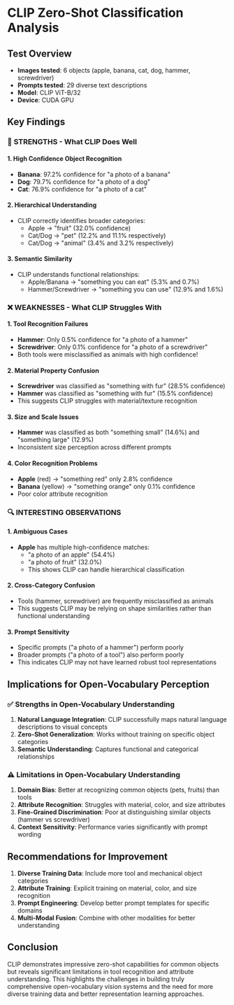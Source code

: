 # CLIP Zero-Shot Classification Analysis

## Test Overview
- **Images tested**: 6 objects (apple, banana, cat, dog, hammer, screwdriver)
- **Prompts tested**: 29 diverse text descriptions
- **Model**: CLIP ViT-B/32
- **Device**: CUDA GPU

## Key Findings

### 🎯 **STRENGTHS - What CLIP Does Well**

#### 1. **High Confidence Object Recognition**
- **Banana**: 97.2% confidence for "a photo of a banana"
- **Dog**: 79.7% confidence for "a photo of a dog"  
- **Cat**: 76.9% confidence for "a photo of a cat"

#### 2. **Hierarchical Understanding**
- CLIP correctly identifies broader categories:
  - Apple → "fruit" (32.0% confidence)
  - Cat/Dog → "pet" (12.2% and 11.1% respectively)
  - Cat/Dog → "animal" (3.4% and 3.2% respectively)

#### 3. **Semantic Similarity**
- CLIP understands functional relationships:
  - Apple/Banana → "something you can eat" (5.3% and 0.7%)
  - Hammer/Screwdriver → "something you can use" (12.9% and 1.6%)

### ❌ **WEAKNESSES - What CLIP Struggles With**

#### 1. **Tool Recognition Failures**
- **Hammer**: Only 0.5% confidence for "a photo of a hammer"
- **Screwdriver**: Only 0.1% confidence for "a photo of a screwdriver"
- Both tools were misclassified as animals with high confidence!

#### 2. **Material Property Confusion**
- **Screwdriver** was classified as "something with fur" (28.5% confidence)
- **Hammer** was classified as "something with fur" (15.5% confidence)
- This suggests CLIP struggles with material/texture recognition

#### 3. **Size and Scale Issues**
- **Hammer** was classified as both "something small" (14.6%) and "something large" (12.9%)
- Inconsistent size perception across different prompts

#### 4. **Color Recognition Problems**
- **Apple** (red) → "something red" only 2.8% confidence
- **Banana** (yellow) → "something orange" only 0.1% confidence
- Poor color attribute recognition

### 🔍 **INTERESTING OBSERVATIONS**

#### 1. **Ambiguous Cases**
- **Apple** has multiple high-confidence matches:
  - "a photo of an apple" (54.4%)
  - "a photo of fruit" (32.0%)
  - This shows CLIP can handle hierarchical classification

#### 2. **Cross-Category Confusion**
- Tools (hammer, screwdriver) are frequently misclassified as animals
- This suggests CLIP may be relying on shape similarities rather than functional understanding

#### 3. **Prompt Sensitivity**
- Specific prompts ("a photo of a hammer") perform poorly
- Broader prompts ("a photo of a tool") also perform poorly
- This indicates CLIP may not have learned robust tool representations

## Implications for Open-Vocabulary Perception

### ✅ **Strengths in Open-Vocabulary Understanding**
1. **Natural Language Integration**: CLIP successfully maps natural language descriptions to visual concepts
2. **Zero-Shot Generalization**: Works without training on specific object categories
3. **Semantic Understanding**: Captures functional and categorical relationships

### ⚠️ **Limitations in Open-Vocabulary Understanding**
1. **Domain Bias**: Better at recognizing common objects (pets, fruits) than tools
2. **Attribute Recognition**: Struggles with material, color, and size attributes
3. **Fine-Grained Discrimination**: Poor at distinguishing similar objects (hammer vs screwdriver)
4. **Context Sensitivity**: Performance varies significantly with prompt wording

## Recommendations for Improvement

1. **Diverse Training Data**: Include more tool and mechanical object categories
2. **Attribute Training**: Explicit training on material, color, and size recognition
3. **Prompt Engineering**: Develop better prompt templates for specific domains
4. **Multi-Modal Fusion**: Combine with other modalities for better understanding

## Conclusion

CLIP demonstrates impressive zero-shot capabilities for common objects but reveals significant limitations in tool recognition and attribute understanding. This highlights the challenges in building truly comprehensive open-vocabulary vision systems and the need for more diverse training data and better representation learning approaches. 